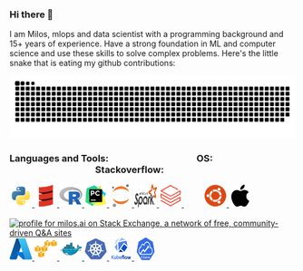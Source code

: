 ### Hi there 👋

I am Milos, mlops and data scientist with a programming background and 15+ years of experience. Have a strong foundation in ML and computer science and use these skills to solve complex problems.
Here's the little snake that is eating my github contributions:

![Snake animation](https://raw.githubusercontent.com/milosjava/milosjava/output/github-contribution-grid-snake.svg)

### Languages and Tools: &nbsp;&nbsp;&nbsp;&nbsp;&nbsp;&nbsp;&nbsp;&nbsp;&nbsp;&nbsp;&nbsp;&nbsp;&nbsp;&nbsp;&nbsp;&nbsp;&nbsp;&nbsp;&nbsp;&nbsp;&nbsp;&nbsp;&nbsp;&nbsp;&nbsp;&nbsp;&nbsp;&nbsp;&nbsp;&nbsp;&nbsp;&nbsp;&nbsp;&nbsp;&nbsp;&nbsp;&nbsp;&nbsp; OS: &nbsp;&nbsp;&nbsp;&nbsp;&nbsp;&nbsp;&nbsp;&nbsp;&nbsp;&nbsp;&nbsp;&nbsp;&nbsp;&nbsp;&nbsp;&nbsp;&nbsp;&nbsp;&nbsp;&nbsp;&nbsp;&nbsp;&nbsp;&nbsp;&nbsp;&nbsp;&nbsp;&nbsp;&nbsp;&nbsp;&nbsp;&nbsp;&nbsp;&nbsp;&nbsp;&nbsp;&nbsp;&nbsp; Stackoverflow:
<p>
<a href="https://www.python.org" target="_blank" rel="noreferrer"> <img src="https://raw.githubusercontent.com/devicons/devicon/master/icons/python/python-original.svg" alt="python" width="40" height="40"/> </a>
<a href="https://www.scala-lang.org/" target="_blank" rel="noreferrer"> <img src="https://raw.githubusercontent.com/devicons/devicon/master/icons/scala/scala-original.svg" alt="scala" width="40" height="40"/> </a>
<a href="https://www.r-project.org/" target="_blank" rel="noreferrer"> <img src="https://raw.githubusercontent.com/devicons/devicon/master/icons/r/r-original.svg" alt="`R`" width="40" height="40"/> </a>
<a href="https://www.jetbrains.com/pycharm/" target="_blank" rel="noreferrer"> <img src="https://raw.githubusercontent.com/devicons/devicon/master/icons/pycharm/pycharm-original.svg" alt="pycharm" width="40" height="40"/> </a> 
<a href="https://jupyter.org/" target="_blank" rel="noreferrer"> <img src="https://raw.githubusercontent.com/devicons/devicon/master/icons/jupyter/jupyter-original.svg" alt="jupyter" width="40" height="40"/> </a>
<a href="https://spark.apache.org/" target="_blank" rel="noreferrer"> <img src="images/Apache_Spark_logo.svg.png" alt="Apache Spark" width="40" height="40"/> </a>
<a href="https://www.databricks.com/" target="_blank" rel="noreferrer"> <img src="images/databricks.png" alt="Databricks" width="40" height="40"/> </a>
  &nbsp;&nbsp;&nbsp;&nbsp;&nbsp;&nbsp;&nbsp;&nbsp
  <a href="https://ubuntu.com/" target="_blank" rel="noreferrer"> <img src="https://raw.githubusercontent.com/devicons/devicon/master/icons/ubuntu/ubuntu-plain.svg" alt="ubuntu" width="40" height="40"/> </a>
<a href="https://www.apple.com/macos/ventura/" target="_blank" rel="noreferrer"> <img src="https://raw.githubusercontent.com/devicons/devicon/master/icons/apple/apple-original.svg" alt="macOS" width="40" height="40"/> </a>
  &nbsp;&nbsp;&nbsp;&nbsp;&nbsp;&nbsp;&nbsp;&nbsp;&nbsp;&nbsp;&nbsp;&nbsp;&nbsp;&nbsp;&nbsp;&nbsp;&nbsp;&nbsp;&nbsp;&nbsp;&nbsp;&nbsp;&nbsp;&nbsp;&nbsp;&nbsp;&nbsp;&nbsp;
 <a href="https://stackexchange.com/users/354646"><img src="https://stackexchange.com/users/flair/354646.png" width="208" height="58" alt="profile for milos.ai on Stack Exchange, a network of free, community-driven Q&amp;A sites" title="profile for milos.ai on Stack Exchange, a network of free, community-driven Q&amp;A sites"></a>
  
<br/>
<a href="https://azure.microsoft.com/en-us" target="_blank" rel="noreferrer"> <img src="https://raw.githubusercontent.com/devicons/devicon/master/icons/azure/azure-original.svg" alt="azure" width="40" height="40"/> </a>
<a href="https://aws.amazon.com/" target="_blank" rel="noreferrer"> <img src="https://raw.githubusercontent.com/devicons/devicon/master/icons/amazonwebservices/amazonwebservices-original.svg" alt="amazonwebservices" width="40" height="40"/> </a>
<a href="https://www.docker.com/" target="_blank" rel="noreferrer"> <img src="https://raw.githubusercontent.com/devicons/devicon/master/icons/docker/docker-original.svg" alt="docker" width="40" height="40"/> </a>
<a href="https://kubernetes.io/" target="_blank" rel="noreferrer"> <img src="https://raw.githubusercontent.com/devicons/devicon/master/icons/kubernetes/kubernetes-plain.svg" alt="kubernetes" width="40" height="40"/> </a>
<a href="https://www.kubeflow.org/" target="_blank" rel="noreferrer"> <img src="images/kubeflow.jpg" alt="kubeflow" width="40" height="40"/> </a>
<a href="https://kserve.github.io/website/latest" target="_blank" rel="noreferrer"> <img src="images/kserve.png" alt="kserve" width="40" height="40"/> </a>
</p>


